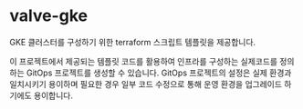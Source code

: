 # valve-gke

GKE 클러스터를 구성하기 위한 terraform 스크립트 템플릿을 제공합니다.

이 프로젝트에서 제공되는 템플릿 코드를 활용하여 인프라를 구성하는 실제코드를 정의하는 GitOps 프로젝트를 생성할 수 있습니다.
GitOps 프로젝트의 설정은 실제 환경과 일치시키기 용이하며 필요한 경우 일부 코드 수정으로 통해 운영 환경을 업그레이드 하기에도 용이합니다.